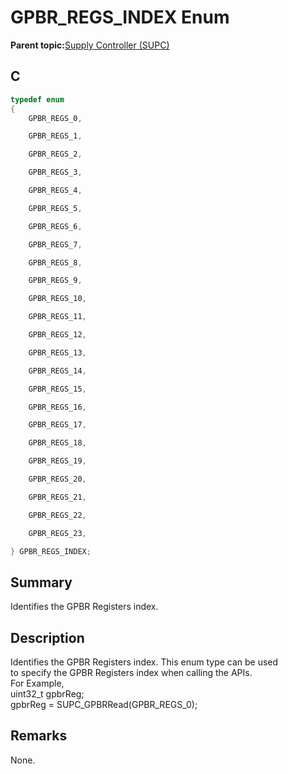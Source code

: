 # GPBR\_REGS\_INDEX Enum

**Parent topic:**[Supply Controller \(SUPC\)](GUID-78E65C62-E36B-4FDE-9E7C-B7E671C321F5.md)

## C

```c
typedef enum
{
    GPBR_REGS_0,

    GPBR_REGS_1,

    GPBR_REGS_2,

    GPBR_REGS_3,

    GPBR_REGS_4,

    GPBR_REGS_5,

    GPBR_REGS_6,

    GPBR_REGS_7,

    GPBR_REGS_8,

    GPBR_REGS_9,

    GPBR_REGS_10,

    GPBR_REGS_11,

    GPBR_REGS_12,

    GPBR_REGS_13,

    GPBR_REGS_14,

    GPBR_REGS_15,

    GPBR_REGS_16,

    GPBR_REGS_17,

    GPBR_REGS_18,

    GPBR_REGS_19,

    GPBR_REGS_20,

    GPBR_REGS_21,

    GPBR_REGS_22,

    GPBR_REGS_23,

} GPBR_REGS_INDEX;

```

## Summary

Identifies the GPBR Registers index.

## Description

Identifies the GPBR Registers index. This enum type can be used<br />to specify the GPBR Registers index when calling the APIs.<br />For Example,<br />uint32\_t gpbrReg;<br />gpbrReg = SUPC\_GPBRRead\(GPBR\_REGS\_0\);

## Remarks

None.


